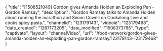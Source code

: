 {
    "title": "[1508521049] Gordon gives Amanda Holden an Exploding Pan - Gordon Ramsay",
    "description": "Gordon Ramsay talks to Amanda Holden about running the marathon and Simon Cowell on Cookalong Live and cooks spicy pasta.",
    "channelid": "123179143",
    "videoid": "123179468",
    "date_created": "1267173205",
    "date_modified": "1508373765",
    "type": "captivate",
    "layout": "channelVideo",
    "url": "\/food-network\/gordon-gives-amanda-holden-an-exploding-pan-gordon-ramsay\/123179143-123179468"
}
